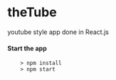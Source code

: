 # theTube

youtube style app done in React.js

#### Start the app #####

```
	> npm install
	> npm start
```
